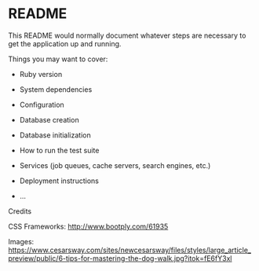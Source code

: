 # README

This README would normally document whatever steps are necessary to get the
application up and running.

Things you may want to cover:

* Ruby version

* System dependencies

* Configuration

* Database creation

* Database initialization

* How to run the test suite

* Services (job queues, cache servers, search engines, etc.)

* Deployment instructions

* ...

Credits

CSS Frameworks:
http://www.bootply.com/61935


Images:
https://www.cesarsway.com/sites/newcesarsway/files/styles/large_article_preview/public/6-tips-for-mastering-the-dog-walk.jpg?itok=fE6fY3xl
